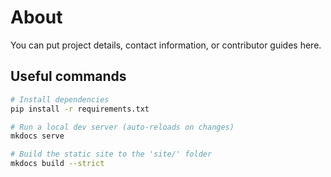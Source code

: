 # About

You can put project details, contact information, or contributor guides here.

## Useful commands

```bash
# Install dependencies
pip install -r requirements.txt

# Run a local dev server (auto-reloads on changes)
mkdocs serve

# Build the static site to the 'site/' folder
mkdocs build --strict
```